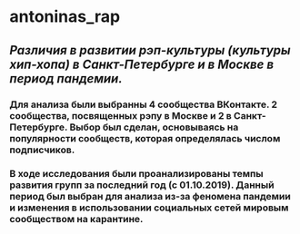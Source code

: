 # antoninas_rap

## _*Различия в развитии рэп-культуры (культуры хип-хопа) в Санкт-Петербурге и в Москве в период пандемии.*_



### Для анализа были выбранны 4 сообщества ВКонтакте. 2 сообщества, посвященных рэпу в Москве и 2 в Санкт-Петербурге. Выбор был сделан, основываясь на популярности сообществ, которая определялась числом подписчиков.

### В ходе исследования были проанализированы темпы развития групп за последний год (с 01.10.2019). Данный период был выбран для анализа из-за феномена пандемии и изменения в использовании социальных сетей мировым сообществом на карантине. 

###
